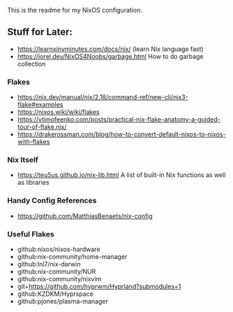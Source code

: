 This is the readme for my NixOS configuration.






## Stuff for Later:
- https://learnxinyminutes.com/docs/nix/ (learn Nix language fast)
- https://jorel.dev/NixOS4Noobs/garbage.html How to do garbage collection

### Flakes
- https://nix.dev/manual/nix/2.18/command-ref/new-cli/nix3-flake#examples
- https://nixos.wiki/wiki/flakes
- https://vtimofeenko.com/posts/practical-nix-flake-anatomy-a-guided-tour-of-flake.nix/
- https://drakerossman.com/blog/how-to-convert-default-nixos-to-nixos-with-flakes

### Nix Itself
- https://teu5us.github.io/nix-lib.html A list of built-in Nix functions as well as libraries

### Handy Config References
- https://github.com/MatthiasBenaets/nix-config

### Useful Flakes
- github:nixos/nixos-hardware
- github:nix-community/home-manager
- github:lnl7/nix-darwin
- github:nix-community/NUR
- github:nix-community/nixvim
- git+https://github.com/hyprwm/Hyprland?submodules=1
- github:KZDKM/Hyprspace
- github:pjones/plasma-manager

